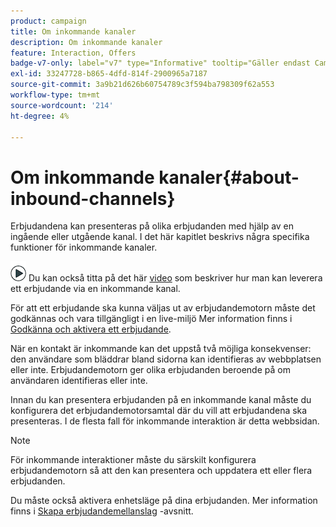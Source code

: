 ```yaml
---
product: campaign
title: Om inkommande kanaler
description: Om inkommande kanaler
feature: Interaction, Offers
badge-v7-only: label="v7" type="Informative" tooltip="Gäller endast Campaign Classic v7"
exl-id: 33247728-b865-4dfd-814f-2900965a7187
source-git-commit: 3a9b21d626b60754789c3f594ba798309f62a553
workflow-type: tm+mt
source-wordcount: '214'
ht-degree: 4%

---
```


# Om inkommande kanaler{#about-inbound-channels}



Erbjudandena kan presenteras på olika erbjudanden med hjälp av en ingående eller utgående kanal. I det här kapitlet beskrivs några specifika funktioner för inkommande kanaler.

![](assets/do-not-localize/how-to-video.png) Du kan också titta på det här [video](https://helpx.adobe.com/campaign/classic/how-to/deliver-an-offer-on-inbound-channel-in-acv6.html) som beskriver hur man kan leverera ett erbjudande via en inkommande kanal.

För att ett erbjudande ska kunna väljas ut av erbjudandemotorn måste det godkännas och vara tillgängligt i en live-miljö Mer information finns i [Godkänna och aktivera ett erbjudande](../../interaction/using/approving-and-activating-an-offer.md).

När en kontakt är inkommande kan det uppstå två möjliga konsekvenser: den användare som bläddrar bland sidorna kan identifieras av webbplatsen eller inte. Erbjudandemotorn ger olika erbjudanden beroende på om användaren identifieras eller inte.

Innan du kan presentera erbjudanden på en inkommande kanal måste du konfigurera det erbjudandemotorsamtal där du vill att erbjudandena ska presenteras. I de flesta fall för inkommande interaktion är detta webbsidan.

>[!NOTE]
>
>För inkommande interaktioner måste du särskilt konfigurera erbjudandemotorn så att den kan presentera och uppdatera ett eller flera erbjudanden.
>
>Du måste också aktivera enhetsläge på dina erbjudanden. Mer information finns i [Skapa erbjudandemellanslag](../../interaction/using/creating-offer-spaces.md) -avsnitt.
